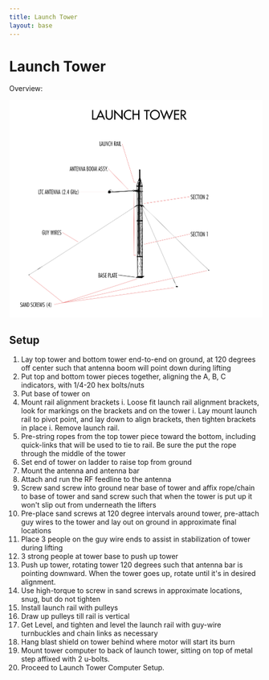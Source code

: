 ```yaml
---
title: Launch Tower
layout: base
---
```


# Launch Tower

Overview:

![Launch tower overview](diagrams/launch_tower_labled.png)


## Setup

 1. Lay top tower and bottom tower end-to-end on ground, at 120 degrees off center such that antenna boom will point down during lifting
 1. Put top and bottom tower pieces together, aligning the A, B, C indicators, with 1/4-20 hex bolts/nuts
 1. Put base of tower on
 1. Mount rail alignment brackets
	i. Loose fit launch rail alignment brackets, look for markings on the brackets and on the tower
    i. Lay mount launch rail to pivot point, and lay down to align brackets, then tighten brackets in place
   	i. Remove launch rail.
 1. Pre-string ropes from the top tower piece toward the bottom, including quick-links that will be used to tie to rail. Be sure the put the rope through the middle of the tower
 1. Set end of tower on ladder to raise top from ground
 1. Mount the antenna and antenna bar
 1. Attach and run the RF feedline to the antenna
 1. Screw sand screw into ground near base of tower and affix rope/chain to base of tower and sand screw such that when the tower is put up it won't slip out from underneath the lifters
 1. Pre-place sand screws at 120 degree intervals around tower, pre-attach guy wires to the tower and lay out on ground in approximate final locations
 1. Place 3 people on the guy wire ends to assist in stabilization of tower during lifting
 1. 3 strong people at tower base to push up tower
 1. Push up tower, rotating tower 120 degrees such that antenna bar is pointing downward. When the tower goes up, rotate until it's in desired alignment.
 1. Use high-torque to screw in sand screws in approximate locations, snug, but do not tighten
 1. Install launch rail with pulleys
 1. Draw up pulleys till rail is vertical
 1. Get Level, and tighten and level the launch rail with guy-wire turnbuckles and chain links as necessary
 1. Hang blast shield on tower behind where motor will start its burn
 1. Mount tower computer to back of launch tower, sitting on top of metal step affixed with 2 u-bolts.
 1. Proceed to Launch Tower Computer Setup.
